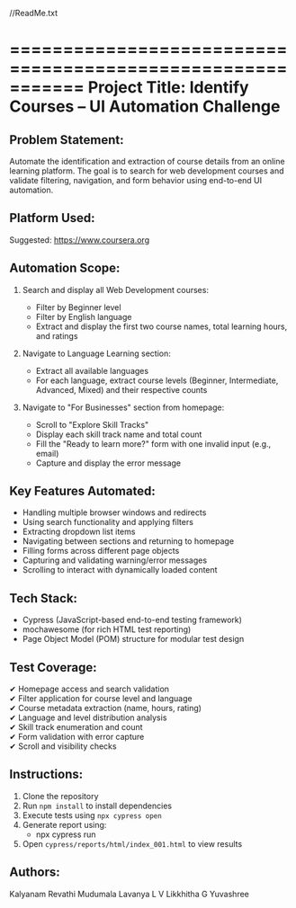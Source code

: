 //ReadMe.txt
 
===========================================================
Project Title: Identify Courses – UI Automation Challenge
===========================================================
 
Problem Statement:
------------------
Automate the identification and extraction of course details from an online learning platform. The goal is to search for web development courses and validate filtering, navigation, and form behavior using end-to-end UI automation.
 
Platform Used:
--------------
Suggested: https://www.coursera.org
 
Automation Scope:
-----------------
1. Search and display all Web Development courses:
   - Filter by Beginner level
   - Filter by English language
   - Extract and display the first two course names, total learning hours, and ratings
 
2. Navigate to Language Learning section:
   - Extract all available languages
   - For each language, extract course levels (Beginner, Intermediate, Advanced, Mixed) and their respective counts
 
3. Navigate to "For Businesses" section from homepage:
   - Scroll to "Explore Skill Tracks"
   - Display each skill track name and total count
   - Fill the "Ready to learn more?" form with one invalid input (e.g., email)
   - Capture and display the error message
 
Key Features Automated:
-----------------------
- Handling multiple browser windows and redirects
- Using search functionality and applying filters
- Extracting dropdown list items
- Navigating between sections and returning to homepage
- Filling forms across different page objects
- Capturing and validating warning/error messages
- Scrolling to interact with dynamically loaded content
 
Tech Stack:
-----------
- Cypress (JavaScript-based end-to-end testing framework)
- mochawesome (for rich HTML test reporting)
- Page Object Model (POM) structure for modular test design
 
Test Coverage:
--------------
✔ Homepage access and search validation  
✔ Filter application for course level and language  
✔ Course metadata extraction (name, hours, rating)  
✔ Language and level distribution analysis  
✔ Skill track enumeration and count  
✔ Form validation with error capture  
✔ Scroll and visibility checks
 
Instructions:
-------------
1. Clone the repository
2. Run `npm install` to install dependencies
3. Execute tests using `npx cypress open`
4. Generate report using:
   - npx cypress run
5. Open `cypress/reports/html/index_001.html` to view results
 
Authors:
-------
Kalyanam Revathi
Mudumala Lavanya
L V Likkhitha
G Yuvashree
